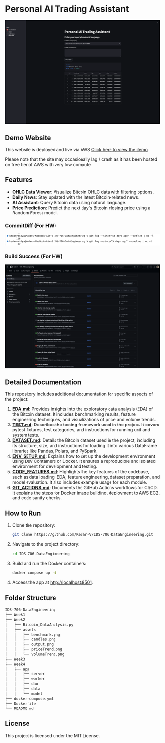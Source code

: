 # Personal AI Trading Assistant

![Demo Website](images/demo1.png)

## Demo Website
This website is deployed and live via AWS
[Click here to view the demo](http://13.231.121.59:8501/)

Please note that the site may occasionally lag / crash as it has been hosted on free tier of AWS with very low compute

## Features
- **OHLC Data Viewer**: Visualize Bitcoin OHLC data with filtering options.
- **Daily News**: Stay updated with the latest Bitcoin-related news.
- **AI Assistant**: Query Bitcoin data using natural language.
- **Price Prediction**: Predict the next day's Bitcoin closing price using a Random Forest model.

### CommitDiff (For HW)
![commit diff](images/commit%20diff.png)

### Build Success (For HW)
![commit diff](images/CI:CD%20success.png)

## Detailed Documentation

This repository includes additional documentation for specific aspects of the project:

1. **[EDA.md](readme/EDA.md)**: Provides insights into the exploratory data analysis (EDA) of the Bitcoin dataset. It includes benchmarking results, feature engineering techniques, and visualizations of price and volume trends.
2. **[TEST.md](readme/TEST.md)**: Describes the testing framework used in the project. It covers pytest fixtures, test categories, and instructions for running unit and system tests.
3. **[DATASET.md](readme/DATASET.md)**: Details the Bitcoin dataset used in the project, including its structure, size, and instructions for loading it into various DataFrame libraries like Pandas, Polars, and PySpark.
4. **[ENV_SETUP.md](readme/ENV_SETUP.md)**: Explains how to set up the development environment using Dev Containers or Docker. It ensures a reproducible and isolated environment for development and testing.
5. **[CODE_FEATURES.md](readme/CODE_FEATURES.md)**: Highlights the key features of the codebase, such as data loading, EDA, feature engineering, dataset preparation, and model evaluation. It also includes example usage for each module.
6. **[GIT_ACTIONS.md](readme/GIT_ACTIONS.md)**: Documents the GitHub Actions workflows for CI/CD. It explains the steps for Docker image building, deployment to AWS EC2, and code sanity checks.

## How to Run
1. Clone the repository:
   ```bash
   git clone https://github.com/Kedar-V/IDS-706-DataEngineering.git
   ```
2. Navigate to the project directory:
   ```bash
   cd IDS-706-DataEngineering
   ```
3. Build and run the Docker containers:
   ```bash
   docker compose up -d
   ```
4. Access the app at [http://localhost:8501](http://localhost:8501).

## Folder Structure
```
IDS-706-DataEngineering
├── Week1
├── Week2
│   ├── Bitcoin_DataAnalysis.py
│   ├── assets
│   │   ├── benchmark.png
│   │   ├── candles.png
│   │   ├── output.png
│   │   ├── priceTrend.png
│   │   └── volumeTrend.png
├── Week3
├── Week4
│   ├── app
│   │   ├── server
│   │   ├── worker
│   │   ├── dao
│   │   ├── data
│   │   └── model
├── docker-compose.yml
├── Dockerfile
└── README.md
```

## License
This project is licensed under the MIT License.

